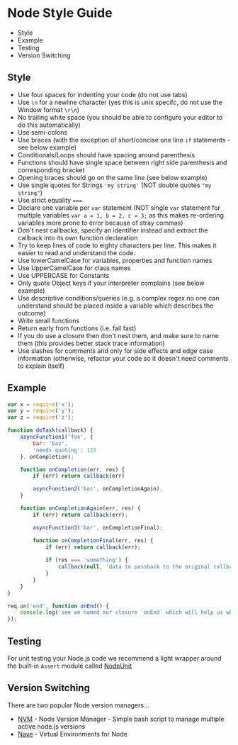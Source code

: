 # Node Style Guide

- Style
- Example
- Testing
- Version Switching

## Style

- Use four spaces for indenting your code (do not use tabs)
- Use `\n` for a newline character (yes this is unix specifc, do not use the Window format `\r\n`)
- No trailing white space (you should be able to configure your editor to do this automatically)
- Use semi-colons
- Use braces (with the exception of short/concise one line `if` statements - see below example)
- Conditionals/Loops should have spacing around parenthesis
- Functions should have single space between right side parenthesis and corresponding bracket
- Opening braces should go on the same line (see below example)
- Use single quotes for Strings `'my string'` (NOT double quotes `"my string"`)
- Use strict equality `===`
- Declare one variable per `var` statement (NOT single `var` statement for multiple variables `var a = 1, b = 2, c = 3;` as this makes re-ordering variables more prone to error because of stray commas)
- Don't nest callbacks, specify an identifier instead and extract the callback into its own function declaration
- Try to keep lines of code to eighty characters per line. This makes it easier to read and understand the code.
- Use lowerCamelCase for variables, properties and function names
- Use UpperCamelCase for class names
- Use UPPERCASE for Constants
- Only quote Object keys if your interpreter complains (see below example)
- Use descriptive conditions/queries (e.g. a complex regex no one can understand should be placed inside a variable which describes the outcome)
- Write small functions
- Return early from functions (i.e. fail fast)
- If you do use a closure then don't nest them, and make sure to name them (this provides better stack trace information)
- Use slashes for comments and only for side effects and edge case information (otherwise, refactor your code so it doesn't need comments to explain itself)

## Example

```js
var x = require('x');
var y = require('y');
var z = require('z');

function doTask(callback) {
    asyncFunction1('foo', {
        bar: 'baz',
        'needs quoting': 123
    }, onCompletion);

    function onCompletion(err, res) {
        if (err) return callback(err)

        asyncFunction2('baz', onCompletionAgain);
    }

    function onCompletionAgain(err, res) {
        if (err) return callback(err);

        asyncFunction3('bar', onCompletionFinal);

        function onCompletionFinal(err, res) {
            if (err) return callback(err);
            
            if (res === 'someThing') {
                callback(null, 'data to passback to the original callback function')
            }
        }
    }
}

req.on('end', function onEnd() {
    console.log('see we named our closure `onEnd` which will help us when debugging');
});
```

## Testing

For unit testing your Node.js code we recommend a light wrapper around the built-in `Assert` module called [NodeUnit](https://github.com/caolan/nodeunit)

## Version Switching

There are two popular Node version managers...

- [NVM](https://github.com/creationix/nvm) - Node Version Manager - Simple bash script to manage multiple active node.js versions
- [Nave](https://github.com/isaacs/nave) - Virtual Environments for Node